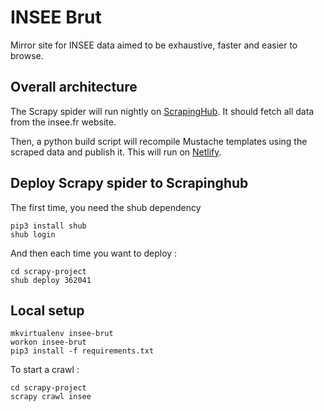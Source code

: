 # INSEE Brut

Mirror site for INSEE data aimed to be exhaustive, faster and easier to browse.

## Overall architecture

The Scrapy spider will run nightly on [ScrapingHub](https://scrapinghub.com/). It should fetch all data from the insee.fr website.

Then, a python build script will recompile Mustache templates using the scraped data and publish it. This will run on [Netlify](https://www.netlify.com/).

## Deploy Scrapy spider to Scrapinghub

The first time, you need the shub dependency

```
pip3 install shub
shub login
```

And then each time you want to deploy :

```
cd scrapy-project
shub deploy 362041
```

## Local setup

```
mkvirtualenv insee-brut
workon insee-brut
pip3 install -f requirements.txt
```

To start a crawl :

```
cd scrapy-project
scrapy crawl insee
```
